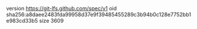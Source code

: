 version https://git-lfs.github.com/spec/v1
oid sha256:a8daee2483fda99958d37e9f39485455289c3b94b0c128e7752bb1e983cd33b5
size 3609
